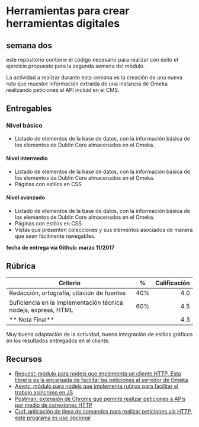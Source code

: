 # Herramientas para crear herramientas digitales

## semana dos

este repositorio contiene el código necesario para realizar con éxito el ejercicio propuesto para la segunda semana del módulo.

La actividad a realizar durante esta semana es la creación de una nueva ruta que muestre información extraida de una instancia de Omeka realizando peticiones al API incluid en el CMS.

## Entregables

### Nivel básico

* Listado de elementos de la base de datos, con la información básica de los elementos de Dublin Core almacenados en el Omeka.

#### Nivel intermedio

* Listado de elementos de la base de datos, con la información básica de los elementos de Dublin Core almacenados en el Omeka.
* Páginas con estilos en CSS

#### Nivel avanzado

* Listado de elementos de la base de datos, con la información básica de los elementos de Dublin Core almacenados en el Omeka.
* Páginas con estilos en CSS
* Vistas que presenten colecciones y sus elementos asociados de manera que sean fácilmente navegables.

**fecha de entrega vía Github: marzo 11/2017**

## Rúbrica

|  Criterio  | %      |  Calificación |
|----------|:-------------:|------:|
| Redacción, ortografía, citación de fuentes |  40% | 4.0 |
| Suficiencia en la implementación técnica nodejs, express, HTML |    60%   | 4.5 |
| ** Nota Final** | | 4.3|

Muy buena adaptación de la actividad, buena integración de estilos gráficos en los resultados entregados en el cliente.

## Recursos

* [Request: módulo para nodejs que implementa un cliente HTTP. Esta librería es la encargada de facilitar las peticiones al servidor de Omeka](https://github.com/request/request)
* [Async: módulo para nodejs que implementa rutinas para facilitar el trabajo asíncrono en JS](https://github.com/caolan/async)
* [Postman: extensión de Chrome que permite realizar peticiones a APIs por medio de conexiones HTTP](https://www.getpostman.com/ )
* [Curl: aplicación de línea de comandos para realizar peticiones vía HTTP, este programa es uso opcional](https://curl.haxx.se/)
